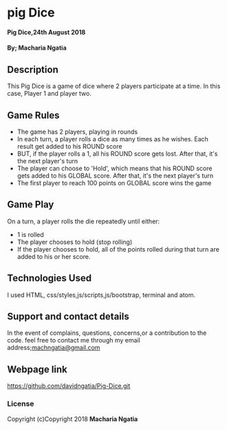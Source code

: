 # pig Dice
#### Pig Dice,24th August 2018
#### By; **Macharia Ngatia**
## Description
This Pig Dice is a game of dice where 2 players participate at a time. In this case, Player 1 and player two.


## Game Rules
* The game has 2 players, playing in rounds
* In each turn, a player rolls a dice as many times as he wishes. Each result get added to his ROUND score
* BUT, if the player rolls a 1, all his ROUND score gets lost. After that, it's the next player's turn
* The player can choose to 'Hold', which means that his ROUND score gets added to his GLOBAL score. After that, it's the next player's turn
* The first player to reach 100 points on GLOBAL score wins the game


## Game Play
On a turn, a player rolls the die repeatedly until either:
* 1 is rolled
* The player chooses to hold (stop rolling)
* If the player chooses to hold, all of the points rolled during that turn are added to his or her score.


## Technologies Used
I used HTML, css/styles,js/scripts,js/bootstrap, terminal and atom.

## Support and contact details
In the event of complains, questions, concerns,or a contribution to the code. feel free to contact me through my email address;machngatia@gmail.com

## Webpage link
https://github.com/davidngatia/Pig-Dice.git

### License
Copyright (c)Copyright 2018 **Macharia Ngatia**
